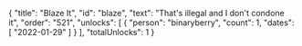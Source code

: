 {
  "title": "Blaze It",
  "id": "blaze",
  "text": "That's illegal and I don't condone it",
  "order": "521",
  "unlocks": [
    {
      "person": "binaryberry",
      "count": 1,
      "dates": [
        "2022-01-29"
      ]
    }
  ],
  "totalUnlocks": 1
}